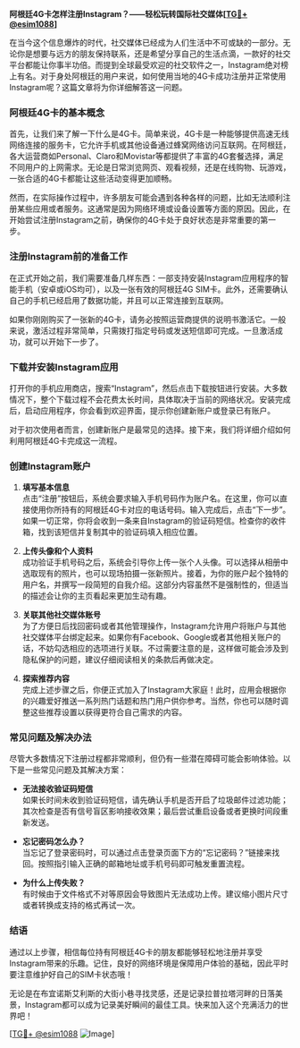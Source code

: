 **阿根廷4G卡怎样注册Instagram？——轻松玩转国际社交媒体[[TG💪+ @esim1088](https://t.me/s/esim1088)]**

在当今这个信息爆炸的时代，社交媒体已经成为人们生活中不可或缺的一部分。无论你是想要与远方的朋友保持联系，还是希望分享自己的生活点滴，一款好的社交平台都能让你事半功倍。而提到全球最受欢迎的社交软件之一，Instagram绝对榜上有名。对于身处阿根廷的用户来说，如何使用当地的4G卡成功注册并正常使用Instagram呢？这篇文章将为你详细解答这一问题。

### 阿根廷4G卡的基本概念

首先，让我们来了解一下什么是4G卡。简单来说，4G卡是一种能够提供高速无线网络连接的服务卡，它允许手机或其他设备通过蜂窝网络访问互联网。在阿根廷，各大运营商如Personal、Claro和Movistar等都提供了丰富的4G套餐选择，满足不同用户的上网需求。无论是日常浏览网页、观看视频，还是在线购物、玩游戏，一张合适的4G卡都能让这些活动变得更加顺畅。

然而，在实际操作过程中，许多朋友可能会遇到各种各样的问题，比如无法顺利注册某些应用或者服务。这通常是因为网络环境或设备设置等方面的原因。因此，在开始尝试注册Instagram之前，确保你的4G卡处于良好状态是非常重要的第一步。

### 注册Instagram前的准备工作

在正式开始之前，我们需要准备几样东西：一部支持安装Instagram应用程序的智能手机（安卓或iOS均可），以及一张有效的阿根廷4G SIM卡。此外，还需要确认自己的手机已经启用了数据功能，并且可以正常连接到互联网。

如果你刚刚购买了一张新的4G卡，请务必按照运营商提供的说明书激活它。一般来说，激活过程非常简单，只需拨打指定号码或发送短信即可完成。一旦激活成功，就可以开始下一步了。

### 下载并安装Instagram应用

打开你的手机应用商店，搜索“Instagram”，然后点击下载按钮进行安装。大多数情况下，整个下载过程不会花费太长时间，具体取决于当前的网络状况。安装完成后，启动应用程序，你会看到欢迎界面，提示你创建新账户或登录已有账户。

对于初次使用者而言，创建新账户是最常见的选择。接下来，我们将详细介绍如何利用阿根廷4G卡完成这一流程。

### 创建Instagram账户

1. **填写基本信息**  
   点击“注册”按钮后，系统会要求输入手机号码作为账户名。在这里，你可以直接使用你所持有的阿根廷4G卡对应的电话号码。输入完成后，点击“下一步”。如果一切正常，你将会收到一条来自Instagram的验证码短信。检查你的收件箱，找到该短信并复制其中的验证码填入相应位置。

2. **上传头像和个人资料**  
   成功验证手机号码之后，系统会引导你上传一张个人头像。可以选择从相册中选取现有的照片，也可以现场拍摄一张新照片。接着，为你的账户起个独特的用户名，并撰写一段简短的自我介绍。这部分内容虽然不是强制性的，但适当的描述会让你的主页看起来更加生动有趣。

3. **关联其他社交媒体账号**  
   为了方便日后找回密码或者其他管理操作，Instagram允许用户将账户与其他社交媒体平台绑定起来。如果你有Facebook、Google或者其他相关账户的话，不妨勾选相应的选项进行关联。不过需要注意的是，这样做可能会涉及到隐私保护的问题，建议仔细阅读相关的条款后再做决定。

4. **探索推荐内容**  
   完成上述步骤之后，你便正式加入了Instagram大家庭！此时，应用会根据你的兴趣爱好推送一系列热门话题和热门用户供你参考。当然，你也可以随时调整这些推荐设置以获得更符合自己需求的内容。

### 常见问题及解决办法

尽管大多数情况下注册过程都非常顺利，但仍有一些潜在障碍可能会影响体验。以下是一些常见问题及其解决方案：

- **无法接收验证码短信**  
  如果长时间未收到验证码短信，请先确认手机是否开启了垃圾邮件过滤功能；其次检查是否有信号盲区影响接收效果；最后尝试重启设备或者更换时间段重新发送。

- **忘记密码怎么办？**  
  当忘记了登录密码时，可以通过点击登录页面下方的“忘记密码？”链接来找回。按照指引输入正确的邮箱地址或手机号码即可触发重置流程。

- **为什么上传失败？**  
  有时候由于文件格式不对等原因会导致图片无法成功上传。建议缩小图片尺寸或者转换成支持的格式再试一次。

### 结语

通过以上步骤，相信每位持有阿根廷4G卡的朋友都能够轻松地注册并享受Instagram带来的乐趣。记住，良好的网络环境是保障用户体验的基础，因此平时要注意维护好自己的SIM卡状态哦！

无论是在布宜诺斯艾利斯的大街小巷寻找灵感，还是记录拉普拉塔河畔的日落美景，Instagram都可以成为记录美好瞬间的最佳工具。快来加入这个充满活力的世界吧！

[[TG💪+ @esim1088](https://t.me/s/esim1088) ![Image](https://i.postimg.cc/4NQfJmqS/Snipaste-2025-05-13-00-14-12.png)]
